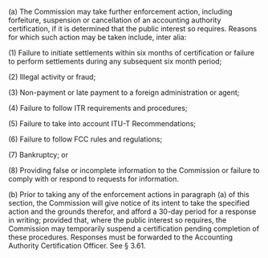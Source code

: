 (a) The Commission may take further enforcement action, including forfeiture, suspension or cancellation of an accounting authority certification, if it is determined that the public interest so requires. Reasons for which such action may be taken include, inter alia:
              

(1) Failure to initiate settlements within six months of certification or failure to perform settlements during any subsequent six month period;

(2) Illegal activity or fraud;

(3) Non-payment or late payment to a foreign administration or agent;

(4) Failure to follow ITR requirements and procedures;

(5) Failure to take into account ITU-T Recommendations;

(6) Failure to follow FCC rules and regulations;

(7) Bankruptcy; or

(8) Providing false or incomplete information to the Commission or failure to comply with or respond to requests for information.

(b) Prior to taking any of the enforcement actions in paragraph (a) of this section, the Commission will give notice of its intent to take the specified action and the grounds therefor, and afford a 30-day period for a response in writing; provided that, where the public interest so requires, the Commission may temporarily suspend a certification pending completion of these procedures. Responses must be forwarded to the Accounting Authority Certification Officer. See § 3.61.

